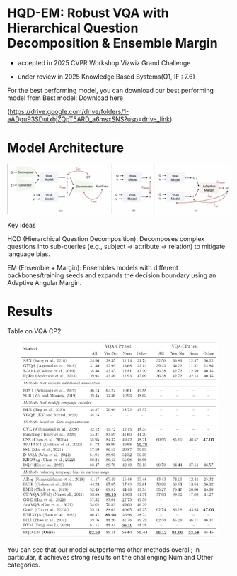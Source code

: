 # HQD-EM: Robust VQA with Hierarchical Question Decomposition & Ensemble Margin
- accepted in 2025 CVPR Workshop Vizwiz Grand Challenge

- under review in 2025 Knowledge Based Systems(Q1, IF : 7.6)

For the best performing model, you can download our best performing model from 
Best model: Download here 

(https://drive.google.com/drive/folders/1-aADgu93SDutxhjZQpT5ARD_a6msxSNS?usp=drive_link)

# Model Architecture

<p align="center"> <img src="assets/hqd_em_architecture.jpg" alt="HQD-EM Architecture" width="850"> </p> 

Key ideas

HQD (Hierarchical Question Decomposition): Decomposes complex questions into sub-queries (e.g., subject → attribute → relation) to mitigate language bias.

EM (Ensemble + Margin): Ensembles models with different backbones/training seeds and expands the decision boundary using an Adaptive Angular Margin.

# Results
Table on VQA CP2
<p align="center"> <img src="assets/hqd_em_model_result.jpg" alt="HQD-EM Results" width="450"> </p> 

You can see that our model outperforms other methods overall; in particular, it achieves strong results on the challenging Num and Other categories.
